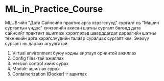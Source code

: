 # ML_in_Practice_Course

MLUB-ийн "Дата Сайнсийн практик арга хэрэгслүүд" сургалт нь "Машин сургалтын үндэс" хичээлийн ахисан шатны сургалт бөгөөд дата сайнсийг практикт ашиглаж хэрэглэхэд шаарддагдаг дараагийн шатны техникийн арга хэрэгслүүдийн талаар суралцах сургалт юм. Энэхүү сургалт нь дараах агуулгатай:

1. Virtual environment буюу кодны виртаул орчинтой ажиллах
1. Config files-тай ажиллах
1. Version control хийж сурах
1. Module ашиглах сурах
1. Containerization (Docker)-г ашиглах